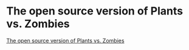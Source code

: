 # The open source version of Plants vs. Zombies
[The open source version of Plants vs. Zombies](https://aiwithcloud.com/2022/09/15/the_open_source_version_of_plants_vs-_zombies/)